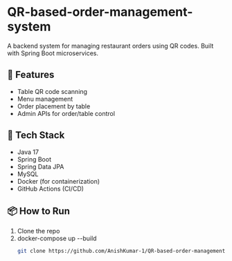 # QR-based-order-management-system

A backend system for managing restaurant orders using QR codes. Built with Spring Boot microservices.

## 📌 Features
- Table QR code scanning
- Menu management
- Order placement by table
- Admin APIs for order/table control

## 🧰 Tech Stack
- Java 17
- Spring Boot
- Spring Data JPA
- MySQL
- Docker (for containerization)
- GitHub Actions (CI/CD)

## 📦 How to Run
1. Clone the repo
2. docker-compose up --build
   ```bash
   git clone https://github.com/AnishKumar-1/QR-based-order-management-system.git

